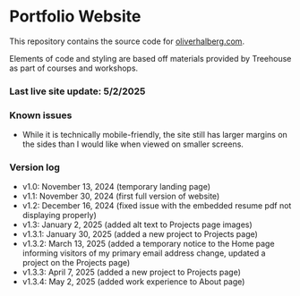 # Portfolio Website

This repository contains the source code for [oliverhalberg.com](https://oliverhalberg.com). 

Elements of code and styling are based off materials provided by Treehouse as part of courses and workshops.

### Last live site update: 5/2/2025

### Known issues
- While it is technically mobile-friendly, the site still has larger margins on the sides than I would like when viewed on smaller screens.

### Version log
- v1.0: November 13, 2024 (temporary landing page)
- v1.1: November 30, 2024 (first full version of website)
- v1.2: December 16, 2024 (fixed issue with the embedded resume pdf not displaying properly)
- v1.3: January 2, 2025 (added alt text to Projects page images)
- v1.3.1: January 30, 2025 (added a new project to Projects page)
- v1.3.2: March 13, 2025 (added a temporary notice to the Home page informing visitors of my primary email address change, updated a project on the Projects page)
- v1.3.3: April 7, 2025 (added a new project to Projects page)
- v1.3.4: May 2, 2025 (added work experience to About page)
